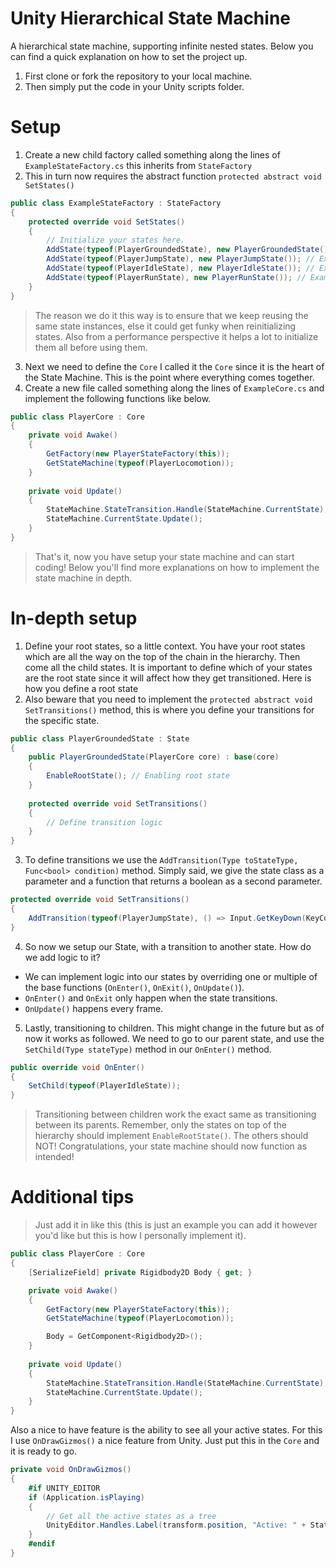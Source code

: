 # Unity Hierarchical State Machine
A hierarchical state machine, supporting infinite nested states. Below you can find a quick explanation on how to set the project up.

1. First clone or fork the repository to your local machine.
2. Then simply put the code in your Unity scripts folder.

# Setup
1. Create a new child factory called something along the lines of `ExampleStateFactory.cs` this inherits from `StateFactory`
2. This in turn now requires the abstract function `protected abstract void SetStates()`
```csharp
public class ExampleStateFactory : StateFactory
{
    protected override void SetStates()
    {
        // Initialize your states here.
        AddState(typeof(PlayerGroundedState), new PlayerGroundedState()); // Example of initialization
        AddState(typeof(PlayerJumpState), new PlayerJumpState()); // Example of initialization
        AddState(typeof(PlayerIdleState), new PlayerIdleState()); // Example of initialization
        AddState(typeof(PlayerRunState), new PlayerRunState()); // Example of initialization
    }
}
```
> The reason we do it this way is to ensure that we keep reusing the same state instances, else it could get funky when reinitializing states.
> Also from a performance perspective it helps a lot to initialize them all before using them. 

3. Next we need to define the `Core` I called it the `Core` since it is the heart of the State Machine. This is the point where everything comes together.
4. Create a new file called something along the lines of `ExampleCore.cs` and implement the following functions like below.
```csharp
public class PlayerCore : Core
{
    private void Awake()
    {
        GetFactory(new PlayerStateFactory(this));
        GetStateMachine(typeof(PlayerLocomotion));
    }
    
    private void Update()
    {
        StateMachine.StateTransition.Handle(StateMachine.CurrentState);
        StateMachine.CurrentState.Update();
    }
}
```
> That's it, now you have setup your state machine and can start coding! Below you'll find more explanations on how to implement the state machine in depth.

# In-depth setup 
1. Define your root states, so a little context. You have your root states which are all the way on the top of the chain in the hierarchy. Then come all the child states. It is important to define which of your states are the root state since it will affect how they get transitioned. Here is how you define a root state
2. Also beware that you need to implement the `protected abstract void SetTransitions()` method, this is where you define your transitions for the specific state.
```csharp
public class PlayerGroundedState : State
{
    public PlayerGroundedState(PlayerCore core) : base(core)
    {
        EnableRootState(); // Enabling root state
    }
    
    protected override void SetTransitions()
    {
        // Define transition logic
    }
}
```
3. To define transitions we use the `AddTransition(Type toStateType, Func<bool> condition)` method. Simply said, we give the state class as a parameter and a function that returns a boolean as a second parameter.
```csharp
protected override void SetTransitions()
{
    AddTransition(typeof(PlayerJumpState), () => Input.GetKeyDown(KeyCode.Space));
}
```
4. So now we setup our State, with a transition to another state. How do we add logic to it?
 * We can implement logic into our states by overriding one or multiple of the base functions (`OnEnter()`, `OnExit()`, `OnUpdate()`).
 * `OnEnter()` and `OnExit` only happen when the state transitions.
 * `OnUpdate()` happens every frame.

5. Lastly, transitioning to children. This might change in the future but as of now it works as followed. We need to go to our parent state, and use the `SetChild(Type stateType)` method in our `OnEnter()` method.
```csharp
public override void OnEnter()
{
    SetChild(typeof(PlayerIdleState));
}
```
> Transitioning between children work the exact same as transitioning between its parents. Remember, only the states on top of the hierarchy should implement `EnableRootState()`. The others should NOT!
> Congratulations, your state machine should now function as intended!
# Additional tips
> Just add it in like this (this is just an example you can add it however you'd like but this is how I personally implement it).
```csharp
public class PlayerCore : Core
{
    [SerializeField] private Rigidbody2D Body { get; }

    private void Awake()
    {
        GetFactory(new PlayerStateFactory(this));
        GetStateMachine(typeof(PlayerLocomotion));

        Body = GetComponent<Rigidbody2D>();
    }
    
    private void Update()
    {
        StateMachine.StateTransition.Handle(StateMachine.CurrentState);
        StateMachine.CurrentState.Update();
    }
}
```
Also a nice to have feature is the ability to see all your active states. For this I use `OnDrawGizmos()` a nice feature from Unity. Just put this in the `Core` and it is ready to go.
```csharp
private void OnDrawGizmos()
{
    #if UNITY_EDITOR
    if (Application.isPlaying)
    {
        // Get all the active states as a tree
        UnityEditor.Handles.Label(transform.position, "Active: " + StateMachine.GetTree(StateMachine.CurrentState));
    }
    #endif
}
```



